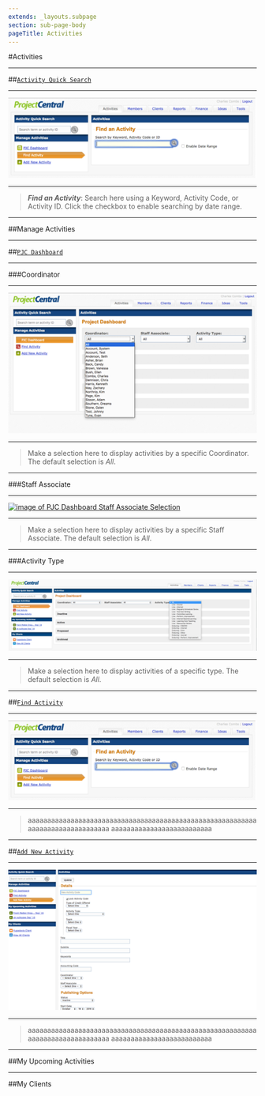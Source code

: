 ```yaml
---
extends: _layouts.subpage
section: sub-page-body
pageTitle: Activities
---
```


#Activities

---

##[`Activity Quick Search`](/activity-dialog)

---

[![image of Activity Quick Search](../img/activity/FindActivity.png)](/activity-dialog)

---
>**_Find an Activity_**: Search here using a Keyword, Activity Code, or Activity ID. 
>Click the checkbox to enable searching by date range.

---

##Manage Activities

---

##[`PJC Dashboard`](/activity-dialog)

---

###Coordinator

---

[![image of PJC Dashboard Coordinator Selection](../img/activity/PJCDashboardCoordinator.png)](/activity-dialog)

---

>Make a selection here to display activities by a specific Coordinator. The
>default selection is *All*.

---

###Staff Associate

---

[![image of PJC Dashboard Staff Associate Selection](../img/activity/PJCDashStaffAssoc.png)](/activity-dialog)

---

>Make a selection here to display activities by a specific Staff Associate. The
>default selection is *All*.

---

###Activity Type

---

[![image of PJC Dashboard Activity Type Selection](../img/activity/PJCDashActivityType.png)](/activity-dialog)

---

>Make a selection here to display activities of a specific type. The
>default selection is *All*.

---

##[`Find Activity`](/activity-dialog)

---

[![image of Find Activity](../img/activity/FindActivity.png)](/activity-dialog)

---

>aaaaaaaaaaaaaaaaaaaaaaaaaaaaaaaaaaaaaaaaaaaaaaaaaaaaaaaaaaaaaaaaaaaaaaaaaaaaaaaa
>aaaaaaaaaaaaaaaaaaaaaaaaaa

---

##[`Add New Activity`](/activity-dialog)

---

[![image of Add New Activity](../img/activity/AddNewActivity.png)](/activity-dialog)

---

>aaaaaaaaaaaaaaaaaaaaaaaaaaaaaaaaaaaaaaaaaaaaaaaaaaaaaaaaaaaaaaaaaaaaaaaaaaaaaaaa
>aaaaaaaaaaaaaaaaaaaaaaaaaa

---

##My Upcoming Activities

---

##My Clients

